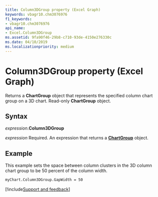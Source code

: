 ```yaml
---
title: Column3DGroup property (Excel Graph)
keywords: vbagr10.chm3076976
f1_keywords:
- vbagr10.chm3076976
api_name:
- Excel.Column3DGroup
ms.assetid: 9fa90f46-29b8-c710-93de-4150e276330c
ms.date: 04/10/2019
ms.localizationpriority: medium
---
```



# Column3DGroup property (Excel Graph)

Returns a **ChartGroup** object that represents the specified column chart group on a 3D chart. Read-only **ChartGroup** object.

## Syntax

_expression_.**Column3DGroup**

_expression_ Required. An expression that returns a **[ChartGroup](excel.chartgroup-graph-object.md)** object.


## Example

This example sets the space between column clusters in the 3D column chart group to be 50 percent of the column width.

```vb
myChart.Column3DGroup.GapWidth = 50
```

[!include[Support and feedback](~/includes/feedback-boilerplate.md)]